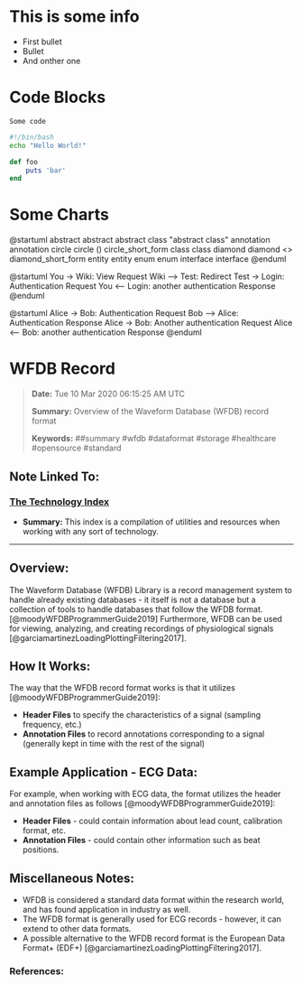 # This is some info

* First bullet
* Bullet
* And onther one

# Code Blocks
`Some code`

~~~bash
#!/bin/bash
echo "Hello World!"
~~~

```ruby
def foo
    puts 'bar'
end
```
# Some Charts
@startuml
abstract        abstract
abstract class  "abstract class"
annotation      annotation
circle          circle
()              circle_short_form
class           class
diamond         diamond
<>              diamond_short_form
entity          entity
enum            enum
interface       interface
@enduml

@startuml
You -> Wiki: View Request
Wiki --> Test: Redirect
Test -> Login: Authentication Request
You <-- Login: another authentication Response
@enduml

@startuml
Alice -> Bob: Authentication Request
Bob --> Alice: Authentication Response
Alice -> Bob: Another authentication Request
Alice <-- Bob: another authentication Response
@enduml

# WFDB Record

> **Date:** Tue 10 Mar 2020 06:15:25 AM UTC
> 
> **Summary:** Overview of the Waveform Database (WFDB) record format
>
> **Keywords:** ##summary #wfdb #dataformat #storage #healthcare #opensource #standard 

## **Note Linked To:**

### [The Technology Index](03162020223918-technology-index)
- **Summary:** This index is a compilation of utilities and resources when working with any sort of technology.

---

## **Overview:**

The Waveform Database (WFDB) Library is a record management system to handle already existing databases - it itself is not a database but a collection of tools to handle databases that follow the WFDB format. [@moodyWFDBProgrammerGuide2019] Furthermore, WFDB can be used for viewing, analyzing, and creating recordings of physiological signals [@garciamartinezLoadingPlottingFiltering2017].

## **How It Works:**

The way that the WFDB record format works is that it utilizes [@moodyWFDBProgrammerGuide2019]:

- **Header Files** to specify the characteristics of a signal (sampling frequency, etc.)
- **Annotation Files** to record annotations corresponding to a signal (generally kept in time with the rest of the signal)

## **Example Application - ECG Data:**

For example, when working with ECG data, the format utilizes the header and annotation files as follows [@moodyWFDBProgrammerGuide2019]:

- **Header Files** - could contain information about lead count, calibration format, etc.
- **Annotation Files** - could contain other information such as beat positions.

## **Miscellaneous Notes:**

- WFDB is considered a standard data format within the research world, and has found application in industry as well.
- The WFDB format is generally used for ECG records - however, it can extend to other data formats.
- A possible alternative to the WFDB record format is the European Data Format+ (EDF+) [@garciamartinezLoadingPlottingFiltering2017].

### **References:** 